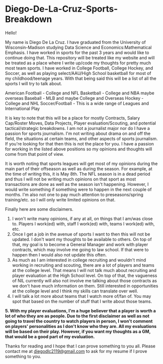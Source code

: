 # Diego-De-La-Cruz-Sports-Breakdown
Hello! 

My name is Diego De La Cruz. I have graduated from the University of Wisconsin-Madison studying Data Science and Economics:Mathematical Emphasis. I have worked in sports for the past 3 years and would like to continue doing that. This repository will be treated like my website and will be treated as a place where I write up/code my thoughts for pretty much most team sports. I have worked in College Football, College Hockey, and Soccer, as well as playing select/AAU/High School basketball for most of my childhood/teenage years. With that being said this will be a list of all the sports I will try to talk about.

American Football - College and NFL
Basketball - College and NBA maybe overseas
Baseball - MLB and maybe College and Overseas
Hockey - College and NHL
Soccer/Football - This is a wide range of Leagues and International Play

It is key to note that this will be a place for mostly Contracts, Salary Cap/Roster Moves, Data Projects, Player evaluation/Scouting, and potential tactical/strategic breakdowns. I am not a journalist major nor do I have a passion for sports journalism. I'm not writing about drama on and off the field, the situations at certain teams, and other aspects of sports journalism. If you're looking for that then this is not the place for you. I have a passion for working in the listed above positions so my opinions and thoughts will come from that point of view.

It is worth noting that sports leagues will get most of my opinions during the main part of their offseason as well as during the season. For example, at the time of writing this, it is May 8th. The NFL season is in a dead period and thus I will not be writing much opinions on that sport as most transactions are done as well as the season isn't happening. However, I would write something if something were to happen in the next couple of months. I'm also not one to pay much attention to preseasons/spring training/etc. so I will only write limited opinions on that.

Finally here are some disclaimers.

1. I won't write many opinions, if any at all, on things that I am/was close to. Players I work(ed) with, staff I work(ed) with, teams I work(ed) with, etc.
2. Once I get a job in the avenue of sports I want to then this will not be updated. I don't want my thoughts to be available to others. On top of that, my goal is to become a General Manager and work with player contracts, which may involve me going to law school. If that were to happen then I would also not update this often.
3. As much as I am interested in college recruiting and wouldn't mind working in recruiting and scouting, there are a lot of players and teams at the college level. That means I will not talk much about recruiting and player evaluation at the High School level. On top of that, the vagueness of NIL currently will also not involve me talking about those contracts as we don't have much information on them. Still interested in opportunities at the college level and I think my skills can translate over well.
4. I will talk a lot more about teams that I watch more of/fan of. You may spot that based on the number of stuff that I write about those teams.

**5. With my player evaluations, I'm a huge believer that a player is worth a lot of who they are as people. Due to the first disclaimer as well as not going to travel the country to watch players in person, I won't comment on players' personalities as I don't know who they are. All my evaluations will be based on their play. However, if you want my thoughts as a GM, that would be a good part of my evaluation.**

Thanks for reading and I hope that I can prove something to you all. Please contact me at diegodlc2119@gmail.com to ask for my resume if I prove something to you.
